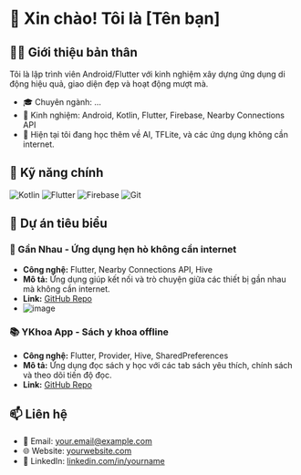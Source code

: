 # 👋 Xin chào! Tôi là [Tên bạn]

## 🧑‍💻 Giới thiệu bản thân
Tôi là lập trình viên Android/Flutter với kinh nghiệm xây dựng ứng dụng di động hiệu quả, giao diện đẹp và hoạt động mượt mà.

- 🎓 Chuyên ngành: ...
- 🧠 Kinh nghiệm: Android, Kotlin, Flutter, Firebase, Nearby Connections API
- 🌱 Hiện tại tôi đang học thêm về AI, TFLite, và các ứng dụng không cần internet.

## 🧰 Kỹ năng chính
![Kotlin](https://img.shields.io/badge/Kotlin-0095D5?style=for-the-badge&logo=kotlin&logoColor=white)
![Flutter](https://img.shields.io/badge/Flutter-02569B?style=for-the-badge&logo=flutter&logoColor=white)
![Firebase](https://img.shields.io/badge/Firebase-ffca28?style=for-the-badge&logo=firebase&logoColor=black)
![Git](https://img.shields.io/badge/Git-F05032?style=for-the-badge&logo=git&logoColor=white)

## 📱 Dự án tiêu biểu

### 💬 Gần Nhau - Ứng dụng hẹn hò không cần internet
- **Công nghệ:** Flutter, Nearby Connections API, Hive
- **Mô tả:** Ứng dụng giúp kết nối và trò chuyện giữa các thiết bị gần nhau mà không cần internet.
- **Link:** [GitHub Repo](https://github.com/yourusername/gan-nhau)
- ![image](link_ảnh_demo.png)

### 📚 YKhoa App - Sách y khoa offline
- **Công nghệ:** Flutter, Provider, Hive, SharedPreferences
- **Mô tả:** Ứng dụng đọc sách y học với các tab sách yêu thích, chính sách và theo dõi tiến độ đọc.
- **Link:** [GitHub Repo](https://github.com/yourusername/ykhoa-app)

## 📫 Liên hệ
- 📧 Email: your.email@example.com
- 🌐 Website: [yourwebsite.com](https://yourwebsite.com)
- 🔗 LinkedIn: [linkedin.com/in/yourname](https://linkedin.com/in/yourname)
